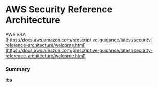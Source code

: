 # AWS Security Reference Architecture

AWS SRA \
[https://docs.aws.amazon.com/prescriptive-guidance/latest/security-reference-architecture/welcome.html](https://docs.aws.amazon.com/prescriptive-guidance/latest/security-reference-architecture/welcome.html)

### Summary&#x20;

tba
